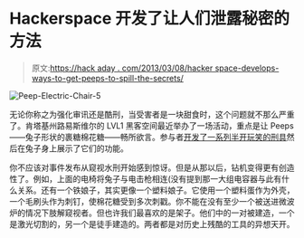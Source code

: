 # Hackerspace 开发了让人们泄露秘密的方法

> 原文:[https://hack aday . com/2013/03/08/hacker space-develops-ways-to-get-peeps-to-spill-the-secrets/](https://hackaday.com/2013/03/08/hackerspace-develops-ways-to-get-peeps-to-spill-their-secrets/)

![Peep-Electric-Chair-5](../Images/02f478fb70a7f3919d2245c5e0c306ed.png)

无论你称之为强化审讯还是酷刑，当受害者是一块甜食时，这个问题就不那么严重了。肯塔基州路易斯维尔的 LVL1 黑客空间最近举办了一场活动，重点是让 Peeps——兔子形状的裹糖棉花糖——畅所欲言。参与者[开发了一系列半开玩笑的刑具](http://wiki.lvl1.org/Enhanced_Peeps_Interrogation_Conference)然后在兔子身上展示了它们的功能。

你不应该对事件发布从窥视水刑开始感到惊讶。但是从那以后，钻机变得更有创造性了。例如，上面的电椅将兔子与电击枪相连(没有提到那一大组电容器与此有什么关系。还有一个铁娘子，其实更像一个塑料娘子。它使用一个塑料蛋作为外壳，一个毛刷头作为刺钉，使棉花糖受到多次刺戳。你不能在没有至少一个被送进微波炉的情况下肢解窥视者。但也许我们最喜欢的是架子。他们中的一对被建造，一个是激光切割的，另一个是徒手建造的。两者都是对历史上残酷的工具的异想天开。